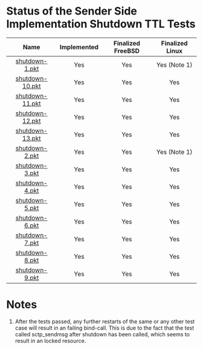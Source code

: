 # Status of the Sender Side Implementation Shutdown TTL Tests

| Name                                     | Implemented   | Finalized FreeBSD | Finalized Linux |
| :--------------------------------------: | :-----------: | :---------------: | :-------------: |
| [shutdown-1.pkt](shutdown-1.pkt "-")     | Yes           | Yes               | Yes (Note 1)    |
| [shutdown-10.pkt](shutdown-10.pkt "-")   | Yes           | Yes               | Yes             |
| [shutdown-11.pkt](shutdown-11.pkt "-")   | Yes           | Yes               | Yes             |
| [shutdown-12.pkt](shutdown-12.pkt "-")   | Yes           | Yes               | Yes             |
| [shutdown-13.pkt](shutdown-13.pkt "-")   | Yes           | Yes               | Yes             |
| [shutdown-2.pkt](shutdown-2.pkt "-")     | Yes           | Yes               | Yes (Note 1)    |
| [shutdown-3.pkt](shutdown-3.pkt "-")     | Yes           | Yes               | Yes             |
| [shutdown-4.pkt](shutdown-4.pkt "-")     | Yes           | Yes               | Yes             |
| [shutdown-5.pkt](shutdown-5.pkt "-")     | Yes           | Yes               | Yes             |
| [shutdown-6.pkt](shutdown-6.pkt "-")     | Yes           | Yes               | Yes             |
| [shutdown-7.pkt](shutdown-7.pkt "-")     | Yes           | Yes               | Yes             |
| [shutdown-8.pkt](shutdown-8.pkt "-")     | Yes           | Yes               | Yes             |
| [shutdown-9.pkt](shutdown-9.pkt "-")     | Yes           | Yes               | Yes             |

# Notes
1. After the tests passed, any further restarts of the same or any other test case will result in an failing bind-call.
   This is due to the fact that the test called sctp_sendmsg after shutdown has been called, which
   seems to result in an locked resource.
